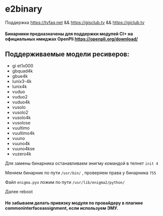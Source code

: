 # e2binary

Поддержка https://tvfaq.net && https://gisclub.tv && https://giclub.tv

#### Бинарники предназначены для поддержки модулей CI+ на официальных имиджах OpenPli https://openpli.org/download/ 

## Поддерживаемые модели ресиверов:

* gi et1x000 
* gbquad4k
* gbue4k 
* lunix3-4k
* lunix4k
* vuduo
* vuduo2
* vuduo4k
* vusolo
* vusolo2
* vusolo4k
* vusolose
* vuultimo
* vuultimo4k
* vuuno
* vuuno4k
* vuuno4kse
* vuzero4k

Для замены бинарника останавливаем энигму командой в телнет `init 4
`

Меняем бинарник по пути `/usr/bin/` , проверяем права у бинарника `755`

Файл `enigma.pyo` ложим по пути `/usr/lib/enigma2/python/`

Далее reboot

#### Не забываем делать привязку модуля по провайдеру в плагине commoninterfaceassignment, если используем ЭМУ.


